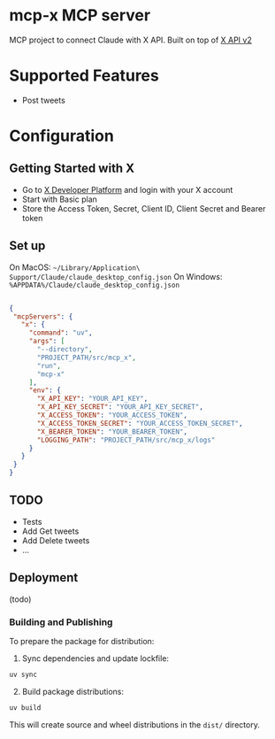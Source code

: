 # mcp-x MCP server

MCP project to connect Claude with X API. Built on top of [X API v2](https://developer.x.com/en/docs/x-api)

# Supported Features
- Post tweets

# Configuration

## Getting Started with X
- Go to [X Developer Platform](https://developer.x.com/en) and login with your X account
- Start with Basic plan
- Store the Access Token, Secret, Client ID, Client Secret and Bearer token

## Set up 
On MacOS: `~/Library/Application\ Support/Claude/claude_desktop_config.json`
On Windows: `%APPDATA%/Claude/claude_desktop_config.json`


 ```json

{
  "mcpServers": {
    "x": {
      "command": "uv",
      "args": [
        "--directory",
        "PROJECT_PATH/src/mcp_x",
        "run",
        "mcp-x"
      ],
      "env": {
        "X_API_KEY": "YOUR_API_KEY",
        "X_API_KEY_SECRET": "YOUR_API_KEY_SECRET",
        "X_ACCESS_TOKEN": "YOUR_ACCESS_TOKEN",
        "X_ACCESS_TOKEN_SECRET": "YOUR_ACCESS_TOKEN_SECRET",
        "X_BEARER_TOKEN": "YOUR_BEARER_TOKEN",
        "LOGGING_PATH": "PROJECT_PATH/src/mcp_x/logs"
      }
    }
  }
}

  ```

## TODO

- Tests
- Add Get tweets
- Add Delete tweets
- ...

## Deployment

(todo)

### Building and Publishing

To prepare the package for distribution:

1. Sync dependencies and update lockfile:
```bash
uv sync
```

2. Build package distributions:
```bash
uv build
```

This will create source and wheel distributions in the `dist/` directory.